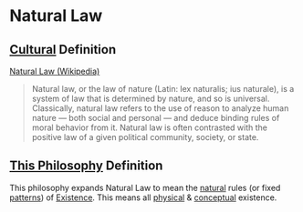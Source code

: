 # Natural Law

## [Cultural](./culture.md) Definition

<a href="http://en.wikipedia.org/wiki/Natural_law" target="_blank">Natural Law (Wikipedia)</a>

> Natural law, or the law of nature (Latin: lex naturalis; ius naturale), is a system of law that is determined by nature, and so is universal. Classically, natural law refers to the use of reason to analyze human nature — both social and personal — and deduce binding rules of moral behavior from it. Natural law is often contrasted with the positive law of a given political community, society, or state.

## [This Philosophy](./this-philosophy.md) Definition

This philosophy expands Natural Law to mean the [natural](./nature.md) rules (or fixed [patterns](./pattern.md)) of [Existence](./existence.md). This means all [physical](./physical-existence.md) & [conceptual](./conceptual-existence.md) existence.
